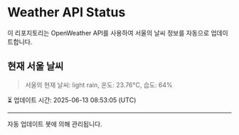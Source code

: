 
# Weather API Status

이 리포지토리는 OpenWeather API를 사용하여 서울의 날씨 정보를 자동으로 업데이트합니다.

## 현재 서울 날씨
> 서울의 현재 날씨: light rain, 온도: 23.76°C, 습도: 64%

⏳ 업데이트 시간: 2025-06-13 08:53:05 (UTC)

---
자동 업데이트 봇에 의해 관리됩니다.
